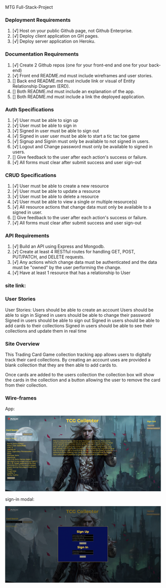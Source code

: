 MTG Full-Stack-Project

### Deployment Requirements
1.  [√]  Host on your public Github page, not Github Enterprise.
2.  [√]  Deploy client application on GH pages.
3.  [√]  Deploy server application on Heroku.

### Documentation Requirements
1. [√]  Create 2 Github repos (one for your front-end and one for your back-end)
2. [√] Front end README.md must include wireframes and user stories.
3. []  Back end README.md must include link or visual of Entity Relationship Diagram (ERD).
4. []  Both README.md must include an explanation of the app.
5. []  Both README.md must include a link the deployed application.

### Auth Specifications 
1.  [√] User must be able to sign up
2.  [√] User must be able to sign in
3.  [√] Signed in user must be able to sign out
4.  [√] Signed in user user must be able to start a tic tac toe game
5.  [√] Signup and Signin must only be available to not signed in users.
6.  [√] Logout and Change password must only be available to signed in users.
7.  [] Give feedback to the user after each action's success or failure.
8.  [√] All forms must clear after submit success and user sign-out

### CRUD Specifications 
1. [√]  User must be able to create a new resource
2. [√]  User must be able to update a resource
3. [√]  User must be able to delete a resource
4. [√]  User must be able to view a single or multiple resource(s)
5. [√]  All resource actions that change data must only be available to a signed in user.
6. []  Give feedback to the user after each action's success or failure.
7. [√]  All forms must clear after submit success and user sign-out

### API Requirements

1. [√] Build an API using Express and Mongodb.
2. [√] Create at least 4 RESTful routes for handling GET, POST, PUT/PATCH, and DELETE requests.
3. [√] Any actions which change data must be authenticated and the data must be "owned" by the user performing the change.
4. [√] Have at least 1 resource that has a relationship to User

### site link:


### User Stories
User Stories:
Users should be able to create an account
Users should be able to sign in
Signed in users should be able to change their password
Signed in users should be able to sign out
Signed in users should be able to add cards to their collections
Signed in users should be able to see their collections and update them in real time

### Site Overview

This Trading Card Game collection tracking app allows users to digitally track their card collections. By creating an account uses are provided a blank collection that they are then able to add cards to. 

Once cards are added to the users collection the collection box will show the cards in the collection and a button allowing the user to remove the card from their collection.

### Wire-frames

App:

!['Wireframe'](photos/269782303_609619410306185_8724184680469783644_n.png)


sign-in modal:

!['Wireframe'](photos/Screen%20Shot%202022-01-02%20at%202.37.59%20PM.png)
